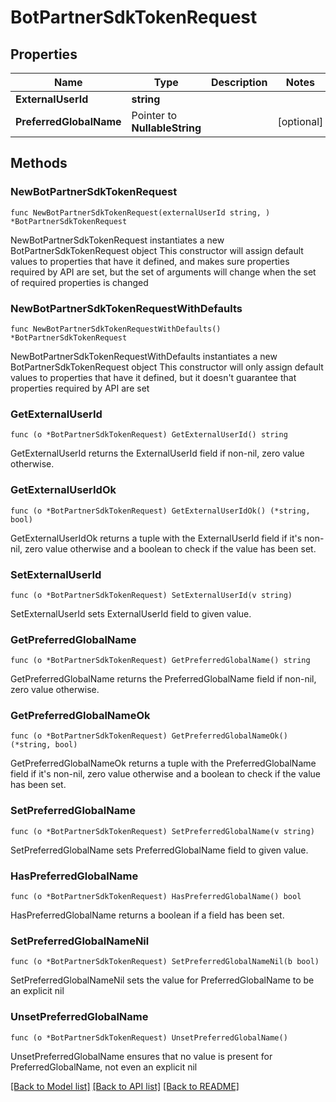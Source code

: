 # BotPartnerSdkTokenRequest

## Properties

Name | Type | Description | Notes
------------ | ------------- | ------------- | -------------
**ExternalUserId** | **string** |  | 
**PreferredGlobalName** | Pointer to **NullableString** |  | [optional] 

## Methods

### NewBotPartnerSdkTokenRequest

`func NewBotPartnerSdkTokenRequest(externalUserId string, ) *BotPartnerSdkTokenRequest`

NewBotPartnerSdkTokenRequest instantiates a new BotPartnerSdkTokenRequest object
This constructor will assign default values to properties that have it defined,
and makes sure properties required by API are set, but the set of arguments
will change when the set of required properties is changed

### NewBotPartnerSdkTokenRequestWithDefaults

`func NewBotPartnerSdkTokenRequestWithDefaults() *BotPartnerSdkTokenRequest`

NewBotPartnerSdkTokenRequestWithDefaults instantiates a new BotPartnerSdkTokenRequest object
This constructor will only assign default values to properties that have it defined,
but it doesn't guarantee that properties required by API are set

### GetExternalUserId

`func (o *BotPartnerSdkTokenRequest) GetExternalUserId() string`

GetExternalUserId returns the ExternalUserId field if non-nil, zero value otherwise.

### GetExternalUserIdOk

`func (o *BotPartnerSdkTokenRequest) GetExternalUserIdOk() (*string, bool)`

GetExternalUserIdOk returns a tuple with the ExternalUserId field if it's non-nil, zero value otherwise
and a boolean to check if the value has been set.

### SetExternalUserId

`func (o *BotPartnerSdkTokenRequest) SetExternalUserId(v string)`

SetExternalUserId sets ExternalUserId field to given value.


### GetPreferredGlobalName

`func (o *BotPartnerSdkTokenRequest) GetPreferredGlobalName() string`

GetPreferredGlobalName returns the PreferredGlobalName field if non-nil, zero value otherwise.

### GetPreferredGlobalNameOk

`func (o *BotPartnerSdkTokenRequest) GetPreferredGlobalNameOk() (*string, bool)`

GetPreferredGlobalNameOk returns a tuple with the PreferredGlobalName field if it's non-nil, zero value otherwise
and a boolean to check if the value has been set.

### SetPreferredGlobalName

`func (o *BotPartnerSdkTokenRequest) SetPreferredGlobalName(v string)`

SetPreferredGlobalName sets PreferredGlobalName field to given value.

### HasPreferredGlobalName

`func (o *BotPartnerSdkTokenRequest) HasPreferredGlobalName() bool`

HasPreferredGlobalName returns a boolean if a field has been set.

### SetPreferredGlobalNameNil

`func (o *BotPartnerSdkTokenRequest) SetPreferredGlobalNameNil(b bool)`

 SetPreferredGlobalNameNil sets the value for PreferredGlobalName to be an explicit nil

### UnsetPreferredGlobalName
`func (o *BotPartnerSdkTokenRequest) UnsetPreferredGlobalName()`

UnsetPreferredGlobalName ensures that no value is present for PreferredGlobalName, not even an explicit nil

[[Back to Model list]](../README.md#documentation-for-models) [[Back to API list]](../README.md#documentation-for-api-endpoints) [[Back to README]](../README.md)


